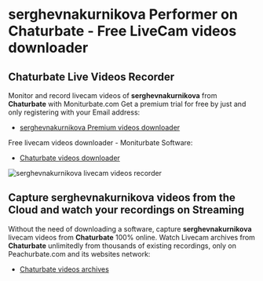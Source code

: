 # serghevnakurnikova Performer on Chaturbate - Free LiveCam videos downloader

## Chaturbate Live Videos Recorder

Monitor and record livecam videos of **serghevnakurnikova** from **Chaturbate** with Moniturbate.com
Get a premium trial for free by just and only registering with your Email address:
* [serghevnakurnikova Premium videos downloader](https://moniturbate.com/request-demo-licence-key.html)

Free livecam videos downloader - Moniturbate Software:
* [Chaturbate videos downloader](https://moniturbate.com/moniturbate-download-software.html)

![serghevnakurnikova livecam videos recorder](https://peachurnet.com/templates/moniturbate-software.png)


## Capture serghevnakurnikova videos from the Cloud and watch your recordings on Streaming

Without the need of downloading a software, capture **serghevnakurnikova** livecam videos from **Chaturbate** 100% online.
Watch Livecam archives from **Chaturbate** unlimitedly from thousands of existing recordings, only on Peachurbate.com and its websites network:
* [Chaturbate videos archives](https://peachurnet.com/)